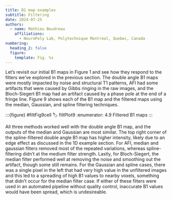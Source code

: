 ```yaml
---
title: B1 map examples
subtitle: Filtering
date: 2024-07-25
authors:
  - name: Mathieu Boudreau
    affiliations:
      - NeuroPoly Lab, Polytechnique Montreal, Quebec, Canada
numbering:
  heading_2: false
  figure:
    template: Fig. %s
---
```

Let’s revisit our initial B1 maps in Figure 1 and see how they respond to the filters we’ve explored in the previous section. The double angle B1 maps were mostly impacted by noise and structural T1 patterns, AFI had some artifacts that were caused by Gibbs ringing in the raw images, and the Bloch-Siegert B1 map had an artifact caused by a phase pole at the end of a fringe line. Figure 9 shows each of the B1 map and the filtered maps using the median, Gaussian, and spline filtering techniques.

:::{figure} #filtFig9cell
:label: filtPlot9
:enumerator: 4.9
Filtered B1 maps
:::

All three methods worked well with the double angle B1 map, and the outputs of the median and Gaussian are most similar. The top right corner of the spline-filtered double angle B1 map has higher intensity, likely due to an edge effect as discussed in the 1D example section. For AFI, median and gaussian filters removed most of the repeated variations, whereas spline-filtering didn’t at the medium filter strength. Lastly, for Bloch-Siegert, the median filter performed well at removing the noise and smoothing out the artifact, though some still remains. For the Gaussian and spline cases, there was a single pixel in the left that had very high value in the unfiltered images and this led to a spreading of high B1 values to nearby voxels, something that didn’t occur for the median filter case. If either of these filters were used in an automated pipeline without quality control, inaccurate B1 values would have been spread, which is undesireable.
